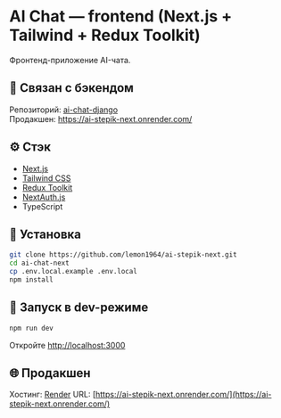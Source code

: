 # AI Chat — frontend (Next.js + Tailwind + Redux Toolkit)

Фронтенд-приложение AI-чата.

## 🔗 Связан с бэкендом

Репозиторий: [ai-chat-django](https://github.com/lemon1964/ai-stepik-django.git)  
Продакшен: https://ai-stepik-next.onrender.com/

## ⚙️ Стэк

- [Next.js](https://nextjs.org/)
- [Tailwind CSS](https://tailwindcss.com/)
- [Redux Toolkit](https://redux-toolkit.js.org/)
- [NextAuth.js](https://next-auth.js.org/)
- TypeScript

## 🚀 Установка

```bash
git clone https://github.com/lemon1964/ai-stepik-next.git
cd ai-chat-next
cp .env.local.example .env.local
npm install
```

## 🧪 Запуск в dev-режиме

```bash
npm run dev
```

Откройте [http://localhost:3000](http://localhost:3000)

## 🌐 Продакшен

Хостинг: [Render](https://render.com)
URL: [https://ai-stepik-next.onrender.com/](https://ai-stepik-next.onrender.com/)
